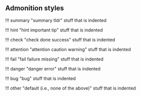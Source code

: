 ## Admonition styles

!!! summary "summary tldr"
    stuff that is indented

!!! hint "hint important tip"
    stuff that is indented

!!! check "check done success"
    stuff that is indented

!!! attention "attention caution warning"
    stuff that is indented

!!! fail "fail failure missing"
    stuff that is indented

!!! danger "danger error"
    stuff that is indented

!!! bug "bug"
    stuff that is indented

!!! other "default (i.e., none of the above)"
    stuff that is indented
